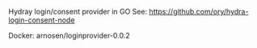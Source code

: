 Hydray login/consent provider in GO
See: https://github.com/ory/hydra-login-consent-node

Docker: arnosen/loginprovider-0.0.2


